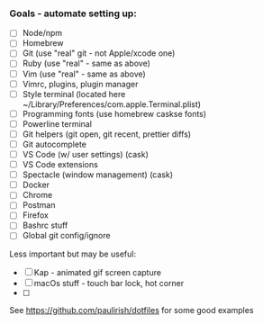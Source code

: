 ### Goals - automate setting up:

- [ ] Node/npm
- [ ] Homebrew
- [ ] Git (use "real" git - not Apple/xcode one)
- [ ] Ruby (use "real" - same as above)
- [ ] Vim (use "real" - same as above)
- [ ] Vimrc, plugins, plugin manager
- [ ] Style terminal (located here ~/Library/Preferences/com.apple.Terminal.plist)
- [ ] Programming fonts (use homebrew caskse fonts)
- [ ] Powerline terminal
- [ ] Git helpers (git open, git recent, prettier diffs)
- [ ] Git autocomplete
- [ ] VS Code (w/ user settings) (cask)
- [ ] VS Code extensions
- [ ] Spectacle (window management) (cask)
- [ ] Docker
- [ ] Chrome
- [ ] Postman
- [ ] Firefox
- [ ] Bashrc stuff
- [ ] Global git config/ignore

Less important but may be useful:

- [ ] Kap - animated gif screen capture
- [ ] macOs stuff - touch bar lock, hot corner
- [ ]

See https://github.com/paulirish/dotfiles for some good examples